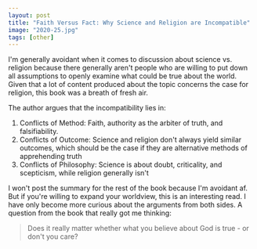 ```yaml
---
layout: post
title: "Faith Versus Fact: Why Science and Religion are Incompatible"
image: "2020-25.jpg"
tags: [other]
---
```


I'm generally avoidant when it comes to discussion about science vs. religion because there generally aren't people who are willing to put down all assumptions to openly examine what could be true about the world. Given that a lot of content produced about the topic concerns the case for religion, this book was a breath of fresh air.

The author argues that the incompatibility lies in:

1. Conflicts of Method: Faith, authority as the arbiter of truth, and falsifiability.
2. Conflicts of Outcome: Science and religion don't always yield similar outcomes, which should be the case if they are alternative methods of apprehending truth
3. Conflicts of Philosophy: Science is about doubt, criticality, and scepticism, while religion generally isn't

I won't post the summary for the rest of the book because I'm avoidant af. But if you're willing to expand your worldview, this is an interesting read. I have only become more curious about the arguments from both sides. A question from the book that really got me thinking:

> Does it really matter whether what you believe about God is true - or don't you care?